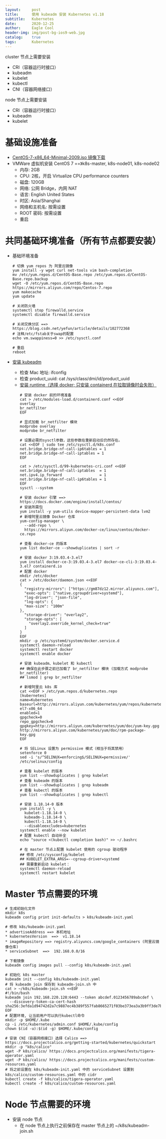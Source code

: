 ```yaml
---
layout:     post
title:      使用 kubeadm 安装 Kubernetes v1.18
subtitle:   Kubernetes
date:       2020-12-25
author:     Eagle Cool
header-img: img/post-bg-ios9-web.jpg
catalog: 	true
tags:       Kubernetes
---
```


cluster 节点上需要安装
* CRI（容器运行时接口）
* kubeadm 
* kubelet
* kubectl
* CNI（容器网络接口）

node 节点上需要安装
* CRI（容器运行时接口）
* kubeadm
* kubelet


# 基础设施准备

* [CentOS-7-x86_64-Minimal-2009.iso 镜像下载](https://mirrors.aliyun.com/centos/7/isos/x86_64/)
* VMWare 虚拟机安装 CentOS 7 ==》k8s-master, k8s-node01, k8s-node02
    * 内存: 2GB 
    * CPU: 2核，开启 Virtualize CPU performance counters
    * 磁盘: 120GB
    * 网络: 公网 Bridge，内网 NAT
    * 语言: English United States
    * 时区: Asia/Shanghai
    * 网络和主机名: 按需设置
    * ROOT 密码: 按需设置
    * 重启

# 共同基础环境准备（所有节点都要安装）

* 基础环境准备
  ```shell
  # 切换 yum repos 为 阿里云镜像
  yum install -y wget curl net-tools vim bash-completion
  mv /etc/yum.repos.d/CentOS-Base.repo /etc/yum.repos.d/CentOS-Base.repo.backup
  wget -O /etc/yum.repos.d/CentOS-Base.repo https://mirrors.aliyun.com/repo/Centos-7.repo
  yum makecache
  yum update

  # 关闭防火墙
  systemctl stop firewalld.service
  systemctl disable firewalld.service

  # 关闭交换分区 ==>  https://blog.csdn.net/yefun/article/details/102772368
  # 注释/etc/fstab关于swap的配置
  echo vm.swappiness=0 >> /etc/sysctl.conf

  # 重启
  reboot
  ```  

* [安装 kubeadm](https://v1-18.docs.kubernetes.io/zh/docs/setup/production-environment/tools/kubeadm/install-kubeadm/)      
    * 检查 Mac 地址: ifconfig 
    * 检查 product_uuid: cat /sys/class/dmi/id/product_uuid
    * [安装 runtime（选择 docker; 只安装 containerd 在拉取镜像时会失败）](https://v1-18.docs.kubernetes.io/zh/docs/setup/production-environment/container-runtimes/#containerd)
      ```shell
      # 安装 docker 前的环境准备
      cat > /etc/modules-load.d/containerd.conf <<EOF
      overlay
      br_netfilter
      EOF
      
      # 显式加载 br_netfilter 模块
      modprobe overlay
      modprobe br_netfilter
      
      # 设置必需的sysctl参数，这些参数在重新启动后仍然存在。
      cat <<EOF | sudo tee /etc/sysctl.d/k8s.conf
      net.bridge.bridge-nf-call-ip6tables = 1
      net.bridge.bridge-nf-call-iptables = 1
      EOF
      
      cat > /etc/sysctl.d/99-kubernetes-cri.conf <<EOF
      net.bridge.bridge-nf-call-iptables  = 1
      net.ipv4.ip_forward                 = 1
      net.bridge.bridge-nf-call-ip6tables = 1
      EOF
      sysctl --system
      
      # 安装 docker 引擎 ==> https://docs.docker.com/engine/install/centos/
      # 安装所需包
      yum install -y yum-utils device-mapper-persistent-data lvm2
      # 新增阿里云镜像 Docker 仓库
      yum-config-manager \
        --add-repo \
        https://mirrors.aliyun.com/docker-ce/linux/centos/docker-ce.repo
      
      # 查看 docker-ce 的版本
      yum list docker-ce --showduplicates | sort -r
      
      # 安装 docker 3:19.03.4-3.el7
      yum install docker-ce-3:19.03.4-3.el7 docker-ce-cli-3:19.03.4-3.el7 containerd.io
      # 配置 docker
      mkdir /etc/docker
      cat > /etc/docker/daemon.json <<EOF
      {
        "registry-mirrors": ["https://gm87dz12.mirror.aliyuncs.com"],
        "exec-opts": ["native.cgroupdriver=systemd"],
        "log-driver": "json-file",
        "log-opts": {
        "max-size": "100m"
      },
        "storage-driver": "overlay2",
        "storage-opts": [
          "overlay2.override_kernel_check=true"
        ]
      }
      EOF
      mkdir -p /etc/systemd/system/docker.service.d
      systemctl daemon-reload
      systemctl restart docker
      systemctl enable docker
      
      # 安装 kubeadm、kubelet 和 kubectl
      ## 确保在此步骤之前已加载了 br_netfilter 模块 (加载方式 modprobe br_netfilter)
      ## lsmod | grep br_netfilter
      
      # 新增阿里云 k8s 库
      cat <<EOF > /etc/yum.repos.d/kubernetes.repo
      [kubernetes]
      name=Kubernetes
      baseurl=http://mirrors.aliyun.com/kubernetes/yum/repos/kubernetes-el7-x86_64
      enabled=1
      gpgcheck=0
      repo_gpgcheck=0
      gpgkey=http://mirrors.aliyun.com/kubernetes/yum/doc/yum-key.gpg http://mirrors.aliyun.com/kubernetes/yum/doc/rpm-package-key.gpg
      EOF
    
      # 将 SELinux 设置为 permissive 模式（相当于将其禁用）
      setenforce 0
      sed -i 's/^SELINUX=enforcing$/SELINUX=permissive/' /etc/selinux/config
      
      # 查看 kubelet 的版本
      yum list --showduplicates | grep kubelet
      # 查看 kubeadm 的版本
      yum list --showduplicates | grep kubeadm
      # 查看 kubectl 的版本
      yum list --showduplicates | grep kubectl
      
      # 安装 1.18.14-0 版本
      yum install -y \
        kubelet-1.18.14-0 \
        kubeadm-1.18.14-0 \
        kubectl-1.18.14-0 \
        --disableexcludes=kubernetes
      systemctl enable --now kubelet
      # 配置 kubectl 自动补全
      echo "source <(kubectl completion bash)" >> ~/.bashrc
      
      # 在 master 节点上配置 kubelet 使用的 cgroup 驱动程序
      ## 修改 /etc/sysconfig/kubelet 
      ## KUBELET_EXTRA_ARGS=--cgroup-driver=systemd
      ## 需要重新启动 kubelet：
      systemctl daemon-reload
      systemctl restart kubelet
      ```

# Master 节点需要的环境

```shell
# 生成初始化文件
mkdir k8s
kubeadm config print init-defaults > k8s/kubeadm-init.yaml

# 修改 k8s/kubeadm-init.yaml
* advertiseAddress ==> 本机地址
* kubernetesVersion  ==>  v1.18.14
* imageRepository ==> registry.aliyuncs.com/google_containers (阿里云镜像仓库)
* serviceSubnet  ==>  192.168.0.0/16

# 下载镜像
kubeadm config images pull --config k8s/kubeadm-init.yaml

# 初始化 k8s master
kubeadm init --config k8s/kubeadm-init.yaml
# 将 kubeadm join 保存到 kubeadm-join.sh 中
cat > ~/k8s/kubeadm-join.sh <<EOF
#!/bin/bash
kubeadm join 192.168.220.128:6443 --token abcdef.0123456789abcdef \
  --discovery-token-ca-cert-hash sha256:3efda1d94742d2a7c9887ec4b389f557fab8665271f03be373ea3a3b9ff3de7b
EOF
# 配置环境, 让当前用户可以执行kubectl命令
mkdir -p $HOME/.kube
cp -i /etc/kubernetes/admin.conf $HOME/.kube/config
chown $(id -u):$(id -g) $HOME/.kube/config

# 安装 CNI（容器网络接口）选择 Calico ==>  https://docs.projectcalico.org/getting-started/kubernetes/quickstart
mkdir -p "k8s/calico"
wget -P k8s/calico/ https://docs.projectcalico.org/manifests/tigera-operator.yaml
wget -P k8s/calico/ https://docs.projectcalico.org/manifests/custom-resources.yaml
# 将之前设置在 k8s/kubeadm-init.yaml 中的 serviceSubnet 设置到 k8s/calico/custom-resources.yaml 中的 cidr
kubectl create -f k8s/calico/tigera-operator.yaml
kubectl create -f k8s/calico/custom-resources.yaml
```

# Node 节点需要的环境
      
* 安装 node 节点
    * 在 node 节点上执行之前保存在 master 节点上的 ~/k8s/kubeadm-join.sh


